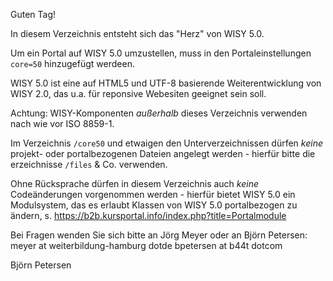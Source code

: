 Guten Tag!

In diesem Verzeichnis entsteht sich das "Herz" von WISY 5.0.

Um ein Portal auf WISY 5.0 umzustellen, muss in den Portaleinstellungen 
`core=50` hinzugefügt werdeen.

WISY 5.0 ist eine auf HTML5 und UTF-8 basierende Weiterentwicklung von WISY 2.0,
das u.a. für reponsive Webesiten geeignet sein soll.

Achtung: WISY-Komponenten _außerhalb_ dieses Verzeichnis verwenden nach wie vor
ISO 8859-1.

Im Verzeichnis `/core50` und etwaigen den Unterverzeichnissen dürfen _keine_
projekt- oder portalbezogenen Dateien angelegt werden - hierfür bitte die 
erzeichnisse `/files` & Co. verwenden.

Ohne Rücksprache dürfen in diesem Verzeichnis auch _keine_ Codeänderungen
vorgenommen werden - hierfür bietet WISY 5.0 ein Modulsystem, das es erlaubt
Klassen von WISY 5.0 portalbezogen zu ändern, s. 
https://b2b.kursportal.info/index.php?title=Portalmodule

Bei Fragen wenden Sie sich bitte an Jörg Meyer oder an Björn Petersen:
meyer at weiterbildung-hamburg dotde
bpetersen at b44t dotcom

Björn Petersen

